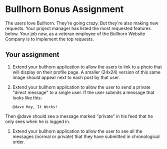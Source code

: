 # Bullhorn Bonus Assignment

The users love Bullhorn. They're going crazy. But they're also making new requests. Your project manager has listed the most requested features below. Your job now, as a veteran employee of the Bullhorn Website Company is to implement the top requests.

## Your assignment

1. Extend your bullhorn application to allow the users to link to a photo that will display on their profile page. A smaller \(24x24\) version of this same image should appear next to each post by that user.
2. Extend your bullhorn application to allow the user to send a private "direct message" to a single user. If the user submits a message that looks like this:

   ```text
   @dave Hey, It Works!
   ```

Then @dave should see a message marked "private" in his feed that he only sees when he is logged in.

1. Extend your bullhorn application to allow the user to see all the messages \(normal or private\) that they have submitted in chronological order.

